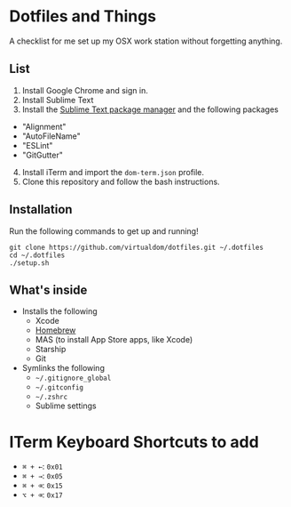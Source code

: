 # Dotfiles and Things

A checklist for me set up my OSX work station without forgetting anything.

## List
1. Install Google Chrome and sign in.
2. Install Sublime Text
3. Install the [Sublime Text package manager](https://packagecontrol.io/) and the following packages
  * "Alignment"
  * "AutoFileName"
  * "ESLint"
  * "GitGutter"
4. Install iTerm and import the `dom-term.json` profile.
5. Clone this repository and follow the bash instructions.

## Installation

Run the following commands to get up and running!
```
git clone https://github.com/virtualdom/dotfiles.git ~/.dotfiles
cd ~/.dotfiles
./setup.sh
```

## What's inside
* Installs the following
  * Xcode
  * [Homebrew](http://brew.sh)
  * MAS (to install App Store apps, like Xcode)
  * Starship
  * Git
* Symlinks the following
  * `~/.gitignore_global`
  * `~/.gitconfig`
  * `~/.zshrc`
  * Sublime settings

# ITerm Keyboard Shortcuts to add
* `⌘ + ←`: `0x01`
* `⌘ + →`: `0x05`
* `⌘ + ⌫`: `0x15`
* `⌥ + ⌫`: `0x17`
